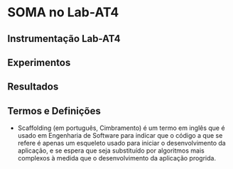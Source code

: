 # SOMA no Lab-AT4


## Instrumentação Lab-AT4


## Experimentos


## Resultados


## Termos e Definições
* Scaffolding (em português, Cimbramento) é um termo em inglês que é usado em Engenharia de Software para indicar que o código a que se refere é apenas um esqueleto usado para iniciar o desenvolvimento da aplicação, e se espera que seja substituído por algoritmos mais complexos à medida que o desenvolvimento da aplicação progrida.
 
